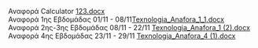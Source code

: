 Αναφορά Calculator [123.docx](https://github.com/XGkara/Tex_Logismikou/files/13284406/123.docx)
<br> Αναφορά 1ης Εβδομάδας 01/11 - 08/11[Texnologia_Anafora_1_1.docx](https://github.com/XGkara/Tex_Logismikou/files/13289621/Texnologia_Anafora_1_1.docx)
<br> Αναφορά 2ης-3ης Εβδομάδας 08/11 - 22/11 [Texnologia_Anafora_1 (2).docx](https://github.com/XGkara/Tex_Logismikou/files/13431975/Texnologia_Anafora_1.2.docx)
<br> Αναφορά 4ης Εβδομάδας 23/11 - 29/11 [Texnologia_Anafora_4 (1).docx](https://github.com/XGkara/Tex_Logismikou/files/13539836/Texnologia_Anafora_4.1.docx)
